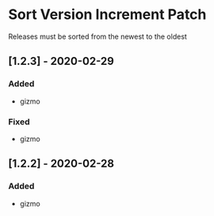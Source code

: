 # Sort Version Increment Patch
Releases must be sorted from the newest to the oldest
## [1.2.3] - 2020-02-29
### Added
- gizmo
### Fixed
- gizmo
## [1.2.2] - 2020-02-28
### Added
- gizmo
